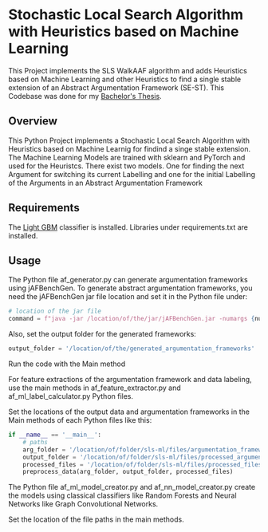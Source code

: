 # Stochastic Local Search Algorithm with Heuristics based on Machine Learning


This Project implements the SLS WalkAAF algorithm and adds Heuristics based on Machine Learning and other Heuristics to find a single stable extension of an Abstract Argumentation Framework (SE-ST).
This Codebase was done for my [Bachelor's Thesis](https://github.com/kon-drees/sls-ml-thesis).



## Overview

This Python Project implements a Stochastic Local Search Algorithm with Heuristics based on Machine Learnig for findind a singe stable extension. 
The Machine Learning Models are trained with sklearn and PyTorch and used for the Heuristcs. There exist two models. One for finding the next Argument for switching its current Labelling and one for the initial Labelling of the Arguments in an Abstract Argumentation Framework





## Requirements

The [Light GBM](https://lightgbm.readthedocs.io/en/latest/Installation-Guide.html) classifier is installed.
Libraries under requirements.txt are installed.




## Usage 


The Python file af_generator.py can generate argumentation frameworks using jAFBenchGen. To generate abstract argumentation frameworks, you need the jAFBenchGen jar file location and set it in the Python file under:

```python
# location of the jar file
command = f"java -jar /location/of/the/jar/jAFBenchGen.jar -numargs {num_args} -type {af_type} {additional_parameters}"
```

Also, set the output folder for the generated frameworks:

```python
output_folder = '/location/of/the/generated_argumentation_frameworks'
```
Run the code with the Main method

For feature extractions of the argumentation framework and data labeling, use the main methods in af_feature_extractor.py and af_ml_label_calculator.py Python files.

Set the locations of the output data and argumentation frameworks in the Main methods of each Python files like this:

```python
if __name__ == '__main__':
    # paths
    arg_folder = '/location/of/folder/sls-ml/files/argumentation_frameworks'
    output_folder = '/location/of/folder/sls-ml/files/processed_argumentation_frameworks'
    processed_files = '/location/of/folder/sls-ml/files/processed_files.txt'
    preprocess_data(arg_folder, output_folder, processed_files)

```

The Python file af_ml_model_creator.py and af_nn_model_creator.py create the models using classical classifiers like Random Forests and Neural Networks like Graph Convolutional Networks.

Set the location of the file paths in the main methods.

















